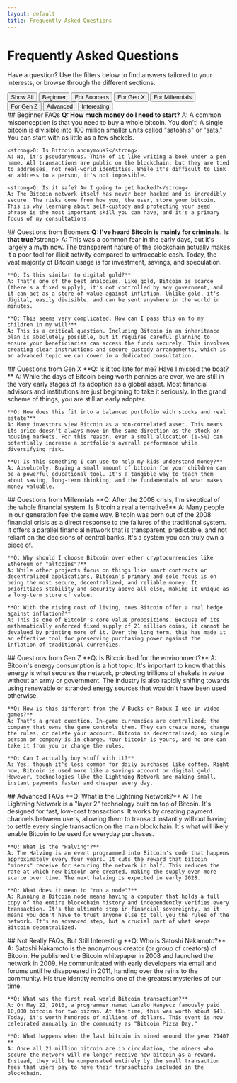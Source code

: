 ```yaml
---
layout: default
title: Frequently Asked Questions
---
```


# Frequently Asked Questions

Have a question? Use the filters below to find answers tailored to your interests, or browse through the different sections.

<div class="faq-toggle">
  <button class="faq-button is-active" data-filter="all">Show All</button>
  <button class="faq-button" data-filter="beginner">Beginner</button>
  <button class="faq-button" data-filter="boomers">For Boomers</button>
  <button class="faq-button" data-filter="genx">For Gen X</button>
  <button class="faq-button" data-filter="millennials">For Millennials</button>
  <button class="faq-button" data-filter="genz">For Gen Z</button>
  <button class="faq-button" data-filter="advanced">Advanced</button>
  <button class="faq-button" data-filter="interesting">Interesting</button>
</div>

<div id="faq-container">
  <div class="faq-section" id="beginner">
    ## Beginner FAQs
    <strong>Q: How much money do I need to start?</strong>
    A: A common misconception is that you need to buy a whole bitcoin. You don't! A single bitcoin is divisible into 100 million smaller units called "satoshis" or "sats." You can start with as little as a few shekels.
    
    <strong>Q: Is Bitcoin anonymous?</strong>
    A: No, it's pseudonymous. Think of it like writing a book under a pen name. All transactions are public on the blockchain, but they are tied to addresses, not real-world identities. While it's difficult to link an address to a person, it's not impossible.
    
    <strong>Q: Is it safe? Am I going to get hacked?</strong>
    A: The Bitcoin network itself has never been hacked and is incredibly secure. The risks come from how you, the user, store your bitcoin. This is why learning about self-custody and protecting your seed phrase is the most important skill you can have, and it's a primary focus of my consultations.
  </div>

  <div class="faq-section" id="boomers">
    ## Questions from Boomers
    <strong>Q: I've heard Bitcoin is mainly for criminals. Is that true?</strong>strong>
    A: This was a common fear in the early days, but it's largely a myth now. The transparent nature of the blockchain actually makes it a poor tool for illicit activity compared to untraceable cash. Today, the vast majority of Bitcoin usage is for investment, savings, and speculation.
    
    **Q: Is this similar to digital gold?**
    A: That's one of the best analogies. Like gold, Bitcoin is scarce (there's a fixed supply), it's not controlled by any government, and it can act as a store of value against inflation. Unlike gold, it's digital, easily divisible, and can be sent anywhere in the world in minutes.
    
    **Q: This seems very complicated. How can I pass this on to my children in my will?**
    A: This is a critical question. Including Bitcoin in an inheritance plan is absolutely possible, but it requires careful planning to ensure your beneficiaries can access the funds securely. This involves creating clear instructions and secure custody arrangements, which is an advanced topic we can cover in a dedicated consultation.
  </div>

  <div class="faq-section" id="genx">
    ## Questions from Gen X
    **Q: Is it too late for me? Have I missed the boat?**
    A: While the days of Bitcoin being worth pennies are over, we are still in the very early stages of its adoption as a global asset. Most financial advisors and institutions are just beginning to take it seriously. In the grand scheme of things, you are still an early adopter.
    
    **Q: How does this fit into a balanced portfolio with stocks and real estate?**
    A: Many investors view Bitcoin as a non-correlated asset. This means its price doesn't always move in the same direction as the stock or housing markets. For this reason, even a small allocation (1-5%) can potentially increase a portfolio's overall performance while diversifying risk.
    
    **Q: Is this something I can use to help my kids understand money?**
    A: Absolutely. Buying a small amount of bitcoin for your children can be a powerful educational tool. It's a tangible way to teach them about saving, long-term thinking, and the fundamentals of what makes money valuable.
  </div>

  <div class="faq-section" id="millennials">
    ## Questions from Millennials
    **Q: After the 2008 crisis, I'm skeptical of the whole financial system. Is Bitcoin a real alternative?**
    A: Many people in our generation feel the same way. Bitcoin was born out of the 2008 financial crisis as a direct response to the failures of the traditional system. It offers a parallel financial network that is transparent, predictable, and not reliant on the decisions of central banks. It's a system you can truly own a piece of.
    
    **Q: Why should I choose Bitcoin over other cryptocurrencies like Ethereum or "altcoins"?**
    A: While other projects focus on things like smart contracts or decentralized applications, Bitcoin's primary and sole focus is on being the most secure, decentralized, and reliable money. It prioritizes stability and security above all else, making it unique as a long-term store of value.
    
    **Q: With the rising cost of living, does Bitcoin offer a real hedge against inflation?**
    A: This is one of Bitcoin's core value propositions. Because of its mathematically enforced fixed supply of 21 million coins, it cannot be devalued by printing more of it. Over the long term, this has made it an effective tool for preserving purchasing power against the inflation of traditional currencies.
  </div>

  <div class="faq-section" id="genz">
    ## Questions from Gen Z
    **Q: Is Bitcoin bad for the environment?**
    A: Bitcoin's energy consumption is a hot topic. It's important to know that this energy is what secures the network, protecting trillions of shekels in value without an army or government. The industry is also rapidly shifting towards using renewable or stranded energy sources that wouldn't have been used otherwise.
    
    **Q: How is this different from the V-Bucks or Robux I use in video games?**
    A: That's a great question. In-game currencies are centralized; the company that owns the game controls them. They can create more, change the rules, or delete your account. Bitcoin is decentralized; no single person or company is in charge. Your bitcoin is yours, and no one can take it from you or change the rules.
    
    **Q: Can I actually buy stuff with it?**
    A: Yes, though it's less common for daily purchases like coffee. Right now, Bitcoin is used more like a savings account or digital gold. However, technologies like the Lightning Network are making small, instant payments faster and cheaper every day.
  </div>

  <div class="faq-section" id="advanced">
    ## Advanced FAQs
    **Q: What is the Lightning Network?**
    A: The Lightning Network is a "layer 2" technology built on top of Bitcoin. It's designed for fast, low-cost transactions. It works by creating payment channels between users, allowing them to transact instantly without having to settle every single transaction on the main blockchain. It's what will likely enable Bitcoin to be used for everyday purchases.
    
    **Q: What is the "Halving"?**
    A: The Halving is an event programmed into Bitcoin's code that happens approximately every four years. It cuts the reward that bitcoin "miners" receive for securing the network in half. This reduces the rate at which new bitcoin are created, making the supply even more scarce over time. The next halving is expected in early 2028.
    
    **Q: What does it mean to "run a node"?**
    A: Running a Bitcoin node means having a computer that holds a full copy of the entire blockchain history and independently verifies every transaction. It's the ultimate step in financial sovereignty, as it means you don't have to trust anyone else to tell you the rules of the network. It's an advanced step, but a crucial part of what keeps Bitcoin decentralized.
  </div>
  
  <div class="faq-section" id="interesting">
    ## Not Really FAQs, But Still Interesting
    **Q: Who is Satoshi Nakamoto?**
    A: Satoshi Nakamoto is the anonymous creator (or group of creators) of Bitcoin. He published the Bitcoin whitepaper in 2008 and launched the network in 2009. He communicated with early developers via email and forums until he disappeared in 2011, handing over the reins to the community. His true identity remains one of the greatest mysteries of our time.
    
    **Q: What was the first real-world Bitcoin transaction?**
    A: On May 22, 2010, a programmer named Laszlo Hanyecz famously paid 10,000 bitcoin for two pizzas. At the time, this was worth about $41. Today, it's worth hundreds of millions of dollars. This event is now celebrated annually in the community as "Bitcoin Pizza Day."
    
    **Q: What happens when the last bitcoin is mined around the year 2140?**
    A: Once all 21 million bitcoin are in circulation, the miners who secure the network will no longer receive new bitcoin as a reward. Instead, they will be compensated entirely by the small transaction fees that users pay to have their transactions included in the blockchain.
  </div>
</div>
